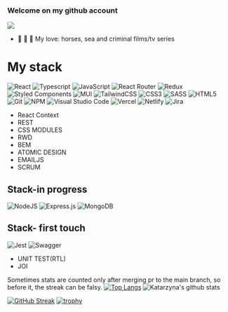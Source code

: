 ### Welcome on my github account
![](https://komarev.com/ghpvc/?username=katarzynachmielecka)


- 🐴 :ocean: :cop: My love: horses, sea and criminal films/tv series

# My stack

![React](https://img.shields.io/badge/react-%2320232a.svg?style=for-the-badge&logo=react&logoColor=%2361DAFB)
![Typescript](https://img.shields.io/badge/TypeScript-007ACC?style=for-the-badge&logo=typescript&logoColor=white)
![JavaScript](https://img.shields.io/badge/javascript-%23323330.svg?style=for-the-badge&logo=javascript&logoColor=%23F7DF1E)
![React Router](https://img.shields.io/badge/React_Router-CA4245?style=for-the-badge&logo=react-router&logoColor=white)
![Redux](https://img.shields.io/badge/redux-%23593d88.svg?style=for-the-badge&logo=redux&logoColor=white)
![Styled Components](https://img.shields.io/badge/styled--components-DB7093?style=for-the-badge&logo=styled-components&logoColor=white)
![MUI](https://img.shields.io/badge/MUI-%230081CB.svg?style=for-the-badge&logo=mui&logoColor=white)
![TailwindCSS](https://img.shields.io/badge/tailwindcss-%2338B2AC.svg?style=for-the-badge&logo=tailwind-css&logoColor=white)
![CSS3](https://img.shields.io/badge/css3-%231572B6.svg?style=for-the-badge&logo=css3&logoColor=white)
![SASS](https://img.shields.io/badge/SASS-hotpink.svg?style=for-the-badge&logo=SASS&logoColor=white)
![HTML5](https://img.shields.io/badge/html5-%23E34F26.svg?style=for-the-badge&logo=html5&logoColor=white)
![Git](https://img.shields.io/badge/git-%23F05033.svg?style=for-the-badge&logo=git&logoColor=white)
![NPM](https://img.shields.io/badge/NPM-%23000000.svg?style=for-the-badge&logo=npm&logoColor=white)
![Visual Studio Code](https://img.shields.io/badge/Visual%20Studio%20Code-0078d7.svg?style=for-the-badge&logo=visual-studio-code&logoColor=white)
![Vercel](https://img.shields.io/badge/vercel-%23000000.svg?style=for-the-badge&logo=vercel&logoColor=white)
![Netlify](https://img.shields.io/badge/netlify-%23000000.svg?style=for-the-badge&logo=netlify&logoColor=#00C7B7)
![Jira](https://img.shields.io/badge/jira-%230A0FFF.svg?style=for-the-badge&logo=jira&logoColor=white)
- React Context
- REST
- CSS MODULES
- RWD
- BEM
- ATOMIC DESIGN
- EMAILJS
- SCRUM


## Stack-in progress
![NodeJS](https://img.shields.io/badge/node.js-6DA55F?style=for-the-badge&logo=node.js&logoColor=white) 
![Express.js](https://img.shields.io/badge/express.js-%23404d59.svg?style=for-the-badge&logo=express&logoColor=%2361DAFB)
![MongoDB](https://img.shields.io/badge/MongoDB-%234ea94b.svg?style=for-the-badge&logo=mongodb&logoColor=white)

## Stack- first touch
![Jest](https://img.shields.io/badge/-jest-%23C21325?style=for-the-badge&logo=jest&logoColor=white) 
![Swagger](https://img.shields.io/badge/-Swagger-%23Clojure?style=for-the-badge&logo=swagger&logoColor=white)
- UNIT TEST(RTL)
- JOI


Sometimes stats are counted only after merging pr to the main branch, so before it, the streak can be falsy.
[![Top Langs](https://github-readme-stats.vercel.app/api/top-langs/?username=katarzynachmielecka&theme=great-gatsby)](https://github.com/katarzynachmielecka/github-readme-stats)
![Katarzyna's github stats](https://github-readme-stats.vercel.app/api?username=katarzynachmielecka&theme=great-gatsby)

[![GitHub Streak](https://github--readme--streak--stats-herokuapp-com.translate.goog?user=katarzynachmielecka&theme=great-gatsby&hide_border=PRAWDA&border_radius=5)](https://git.io/streak-stats)
[![trophy](https://github-profile-trophy.vercel.app/?username=katarzynachmielecka&theme=great-gatsby)](https://github.com/ryo-ma/github-profile-trophy)




